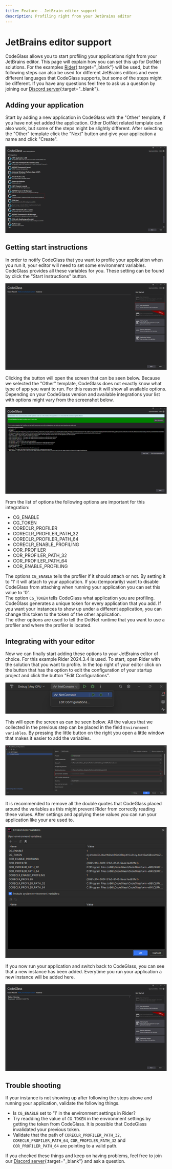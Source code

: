 ```yaml
---
title: Feature - JetBrain editor support
description: Profiling right from your JetBrains editor
---
```

# JetBrains editor support
CodeGlass allows you to start profiling your applications right from your JetBrains editor. This page will explain how you can set this up for DotNet solutions. For the examples [Rider](https://www.jetbrains.com/rider/){:target="_blank"} will be used, but the following steps can also be used for different JetBrains editors and even different languages that CodeGlass supports, but some of the steps might be different. If you have any questions feel free to ask us a question by joining our [Discord server](https://discord.com/invite/ytczAxSmX4){:target="_blank"}.

## Adding your application
Start by adding a new application in CodeGlass with the "Other" template, if you have not yet added the application. Other DotNet related template can also work, but some of the steps might be slightly different. After selecting the "Other" template click the "Next" button and give your application a name and click "Create".

![assets/img/Features/JetBrainsSupport/SelectAppType.png](../../assets/img/Features/JetBrainsSupport/SelectAppType.png)

## Getting start instructions
In order to notify CodeGlass that you want to profile your application when you run it, your editor will need to set some environment variables. CodeGlass provides all these variables for you. These setting can be found by click the "Start Instructions" button.

![assets/img/Features/JetBrainsSupport/StartInstructionsButton.png](../../assets/img/Features/JetBrainsSupport/StartInstructionsButton.png)

Clicking the button will open the screen that can be seen below. Because we selected the "Other" template, CodeGlass does not exactly know what type of app you want to run. For this reason it will show all available options. Depending on your CodeGlass version and available integrations your list with options might vary from the screenshot below.

![assets/img/Features/JetBrainsSupport/StartIntructionsScreen.png](../../assets/img/Features/JetBrainsSupport/StartIntructionsScreen.png)

From the list of options the following options are important for this integration:
* CG_ENABLE
* CG_TOKEN
* CORECLR_PROFILER
* CORECLR_PROFILER_PATH_32
* CORECLR_PROFILER_PATH_64
* CORECLR_ENABLE_PROFILING
* COR_PROFILER
* COR_PROFILER_PATH_32
* COR_PROFILER_PATH_64
* COR_ENABLE_PROFILING

The options `CG_ENABLE` tells the profiler if it should attach or not. By setting it to '1' it will attach to your application. If you (temporarily) want to disable CodeGlass from attaching when running your application you can set this value to '0'.<br>
The option `CG_TOKEN` tells CodeGlass what application you are profiling. CodeGlass generates a unique token for every application that you add. If you want your instances to show up under a different application, you can change this token to the token of the other application.<br>
The other options are used to tell the DotNet runtime that you want to use a profiler and where the profiler is located.<br>

## Integrating with your editor
Now we can finally start adding these options to your JetBrains editor of choice. For this example Rider 2024.3.4 is used. To start, open Rider with the solution that you want to profile.
In the top right of your editor click on the button that has the option to edit the configuration of your startup project and click the button "Edit Configurations".

![assets/img/Features/JetBrainsSupport/RunDebugConfigurationButton.png](../../assets/img/Features/JetBrainsSupport/RunDebugConfigurationButton.png)

This will open the screen as can be seen below. All the values that we collected in the previous step can be placed in the field `Environment variables`. By pressing the little button on the right you open a little window that makes it easier to add the variables.

![assets/img/Features/JetBrainsSupport/RunDebugConfigurationScreen.png](../../assets/img/Features/JetBrainsSupport/RunDebugConfigurationScreen.png)

It is recommended to remove all the double quotes that CodeGlass placed around the variables as this might prevent Rider from correctly reading these values. After settings and applying these values you can run your application like your are used to.

![assets/img/Features/JetBrainsSupport/EnvironmentSettings.png](../../assets/img/Features/JetBrainsSupport/EnvironmentSettings.png)

If you now run your application and switch back to CodeGlass, you can see that a new instance has been added. Everytime you run your application a new instance will be added here.

![assets/img/Features/JetBrainsSupport/RunningApplication.png](../../assets/img/Features/JetBrainsSupport/RunningApplication.png)

## Trouble shooting
If your instance is not showing up after following the steps above and running your application, validate the following things.
* Is `CG_ENABLE` set to '1' in the environment settings in Rider?
* Try readding the value of `CG_TOKEN` in the environment settings by getting the token from CodeGlass. It is possible that CodeGlass invalidated your previous token.
* Validate that the path of `CORECLR_PROFILER_PATH_32`, `CORECLR_PROFILER_PATH_64`, `COR_PROFILER_PATH_32` and `COR_PROFILER_PATH_64` are pointing to a valid path.

If you checked these things and keep on having problems, feel free to join our [Discord server](https://discord.com/invite/ytczAxSmX4){:target="_blank"} and ask a question.